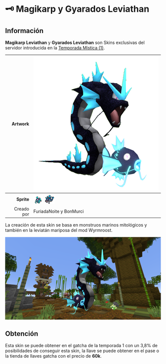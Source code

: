 # 🗝️ Magikarp y Gyarados Leviathan
## Información

**Magikarp Leviathan** y **Gyarados Leviathan** son Skins exclusivas del servidor introducida en la [Temporada Mística (1)](./).

|                     **Artwork** | ![Artwork de Magikarp y Gyarados Leviathan](../../images/pokemon/temporada-1/Leviathan.png)                                                                                    |
| ------------------------------: | -------------------------------------------------------------------------------------------------------------------------------------- |
|                  **Sprite** | ![Sprite de Magikarp Leviathan](../../images/pokemon/temporada-1/leviathan1-sprite.png) ![Sprite de Gyarados Leviathan](../../images/pokemon/temporada-1/leviathan2-sprite.png)                                                          |                                                                                                             |
|                      Creado por | FuriadaNoite y BonMurci                                                                                                                |


La creación de esta skin se basa en monstruos marinos mitológicos y también en la leviatán mariposa del mod Wyrmroost.

![Formas de Magikarp y Gyarados Leviathan](../../images/pokemon/temporada-1/leviathan-formas.png)

## Obtención

Esta skin se puede obtener en el gatcha de la temporada 1 con un 3,8% de posibilidades de conseguir esta skin, la llave se puede obtener en el pase o la tienda de llaves gatcha con el precio de **60k**.

